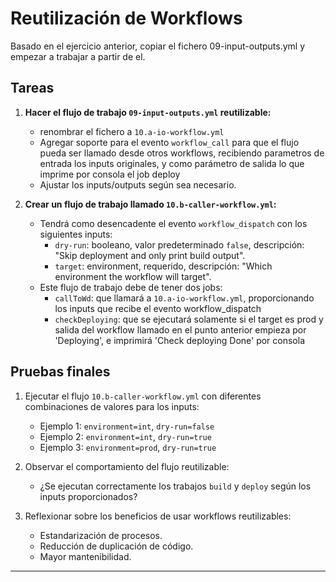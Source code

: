 # Reutilización de Workflows

Basado en el ejercicio anterior, copiar el fichero 09-input-outputs.yml y empezar a trabajar a partir de el.

## Tareas 

1. **Hacer el flujo de trabajo `09-input-outputs.yml` reutilizable:**
   - renombrar el fichero a `10.a-io-workflow.yml` 
   - Agregar soporte para el evento `workflow_call` para que el flujo pueda ser llamado desde otros workflows, recibiendo parametros de entrada los inputs originales, y como parámetro de salida lo que imprime por consola el job deploy
   - Ajustar los inputs/outputs según sea necesario.

3. **Crear un flujo de trabajo llamado `10.b-caller-workflow.yml`:**
   - Tendrá como desencadente el evento `workflow_dispatch` con los siguientes inputs:
       - `dry-run`: booleano, valor predeterminado `false`, descripción: "Skip deployment and only print build output".
       - `target`: environment, requerido, descripción: "Which environment the workflow will target".       
   - Este flujo de trabajo debe de tener dos jobs:
       - `callToWd`: que llamará a `10.a-io-workflow.yml`, proporcionando los inputs que recibe el evento workflow_dispatch
       - `checkDeploying`: que se ejecutará solamente si el target es prod y salida del workflow llamado en el punto anterior empieza por 'Deploying', e imprimirá 'Check deploying Done' por consola


## Pruebas finales

1. Ejecutar el flujo `10.b-caller-workflow.yml` con diferentes combinaciones de valores para los inputs:
   - Ejemplo 1: `environment=int`, `dry-run=false`
   - Ejemplo 2: `environment=int`, `dry-run=true`
   - Ejemplo 3: `environment=prod`, `dry-run=true`

2. Observar el comportamiento del flujo reutilizable:
   - ¿Se ejecutan correctamente los trabajos `build` y `deploy` según los inputs proporcionados?

3. Reflexionar sobre los beneficios de usar workflows reutilizables:
   - Estandarización de procesos.
   - Reducción de duplicación de código.
   - Mayor mantenibilidad.

---
